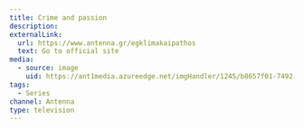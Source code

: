```yaml
---
title: Crime and passion
description: 
externalLink:
  url: https://www.antenna.gr/egklimakaipathos
  text: Go to official site
media:
  - source: image
    uid: https://ant1media.azureedge.net/imgHandler/1245/b8657f01-7492-4e83-99a1-af63a173fefc.jpg
tags: 
  - Series
channel: Antenna
type: television
---
```

